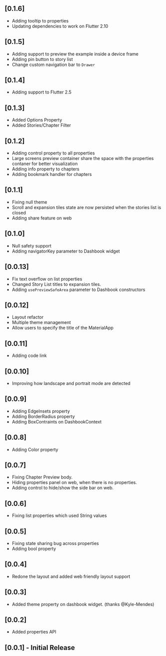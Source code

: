 ## [0.1.6]
 - Adding tooltip to properties
 - Updating dependencies to work on Flutter 2.10

## [0.1.5]
 - Adding support to preview the example inside a device frame
 - Adding pin button to story list
 - Change custom navigation bar to `Drawer`

## [0.1.4]
 - Adding support to Flutter 2.5

## [0.1.3]
 - Added Options Property
 - Added Stories/Chapter Filter

## [0.1.2]
 - Adding control property to all properties
 - Large screens preview container share the space with the properties contaner for better visualization
 - Adding info property to chapters
 - Adding bookmark handler for chapters

## [0.1.1]
 - Fixing null theme
 - Scroll and expansion tiles state are now persisted when the stories list is closed
 - Adding share feature on web

## [0.1.0]
 - Null safety support
 - Adding navigatorKey parameter to Dashbook widget

## [0.0.13]
 - Fix text overflow on list properties
 - Changed Story List titles to expansion tiles.
 - Adding `usePreviewSafeArea` parameter to Dashbook constructors

## [0.0.12]
 - Layout refactor
 - Multiple theme management
 - Allow users to specify the title of the MaterialApp

## [0.0.11]
 - Adding code link

## [0.0.10]
 - Improving how landscape and portrait mode are detected

## [0.0.9]
 - Adding EdgeInsets property
 - Adding BorderRadius property
 - Adding BoxContraints on DashbookContext

## [0.0.8]
 - Adding Color property

## [0.0.7]

 - Fixing Chapter Preview body.
 - Hiding properties panel on web, when there is no properties.
 - Adding control to hide/show the side bar on web.

## [0.0.6]

 - Fixing list properties which used String values

## [0.0.5]

 - Fixing state sharing bug across properties
 - Adding bool property

## [0.0.4]

 - Redone the layout and added web friendly layout support

## [0.0.3]

 - Added theme property on dashbook widget. (thanks @Kyle-Mendes)

## [0.0.2]

 - Added properties API

## [0.0.1] - Initial Release
